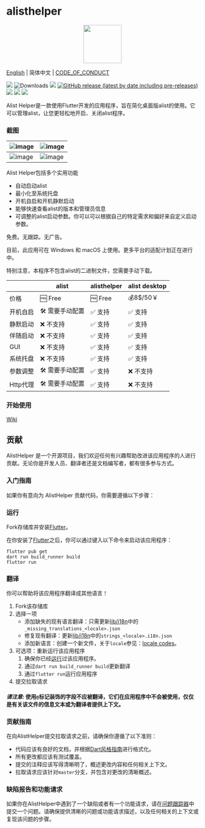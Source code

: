 # alisthelper

<p align="center">
  <img src="https://github.com/Xmarmalade/alisthelper/assets/16839488/2067509c-756e-48cd-8f20-5ea961f46ef7" width="100" height="100">
</p>

[English](./README.md) | 简体中文 |  [CODE_OF_CONDUCT](./CODE_OF_CONDUCT.md)

![](https://img.shields.io/badge/language-dart-blue.svg?style=for-the-badge&color=00ACC1)
![Downloads](https://img.shields.io/badge/flutter-00B0FF?style=for-the-badge&logo=flutter)
[![](https://img.shields.io/github/downloads/Xmarmalade/alisthelper/total?style=for-the-badge&color=FF2196)](https://github.com/Xmarmalade/alisthelper/releases)
[![GitHub release (latest by date including pre-releases)](https://img.shields.io/github/v/release/Xmarmalade/alisthelper?include_prereleases&style=for-the-badge)](https://github.com/Xmarmalade/alisthelper/releases/latest)
[![](https://img.shields.io/github/license/Xmarmalade/alisthelper?style=for-the-badge)](./LICENSE)
![](https://img.shields.io/github/stars/Xmarmalade/alisthelper?style=for-the-badge)
![](https://img.shields.io/github/issues/Xmarmalade/alisthelper?style=for-the-badge&color=9C27B0)

Alist Helper是一款使用Flutter开发的应用程序，旨在简化桌面版alist的使用。它可以管理alist，让您更轻松地开启、关闭alist程序。

### 截图
| ![image](https://github.com/Xmarmalade/alisthelper/assets/16839488/26b3e59a-ab5c-49de-b590-1374f45fbc34) | ![image](https://github.com/Xmarmalade/alisthelper/assets/16839488/17d661cd-75df-470d-9ee0-afc8b4c6fa6e) |
| --------------------------------------------------------------------------------------------------------------- | --------------------------------------------------------------------------------------------------------------- |
| ![image](https://github.com/Xmarmalade/alisthelper/assets/16839488/5b65fd3c-e0b6-4135-bf3f-7ea10cd7d642) | ![image](https://github.com/Xmarmalade/alisthelper/assets/16839488/f780f2a7-6294-4849-be5b-822f10530796) |

Alist Helper包括多个实用功能

 - 自动启动alist
 - 最小化至系统托盘
 - 开机自启和开机静默启动
 - 能够快速查看alist的版本和管理员信息
 - 可调整的alist启动参数。你可以可以根据自己的特定需求和偏好来自定义启动参数。

免费。无跟踪。无广告。

目前，此应用可在 Windows 和 macOS 上使用。更多平台的适配计划正在进行中。

特别注意，本程序不包含alist的二进制文件，您需要手动下载。

|          | alist          | alisthelper | alist desktop |
| -------- | -------------- | ----------- | ------------- |
| 价格     | 🆓 Free         | 🆓 Free      | 💰8$/50￥       |
| 开机自启 | 🛠️ 需要手动配置 | ✅ 支持      | ✅ 支持        |
| 静默启动 | ❌ 不支持       | ✅ 支持      | ✅ 支持        |
| 伴随启动 | ❌ 不支持       | ✅ 支持      | ✅ 支持      |
| GUI      | ❌ 不支持       | ✅ 支持      | ✅ 支持        |
| 系统托盘 | ❌ 不支持       | ✅ 支持      | ✅ 支持        |
| 参数调整 | 🛠️ 需要手动配置 | ✅ 支持      | ❌ 不支持      |
| Http代理 | 🛠️ 需要手动配置 | ✅ 支持      | ❌ 不支持      |

### 开始使用
[Wiki](https://github.com/Xmarmalade/alisthelper/wiki)

## 贡献

AlistHelper 是一个开源项目，我们欢迎任何有兴趣帮助改进该应用程序的人进行贡献。无论你是开发人员、翻译者还是文档编写者，都有很多参与方式。

### 入门指南

如果你有意向为 AlistHelper 贡献代码，你需要遵循以下步骤：

### 运行

Fork存储库并安装[Flutter](https://flutter.dev)。

在你安装了[Flutter](https://flutter.dev)之后，你可以通过键入以下命令来启动该应用程序：

```shell
flutter pub get
dart run build_runner build
flutter run
```

### 翻译

你可以帮助将该应用程序翻译成其他语言！

1. Fork该存储库
2. 选择一项
   - 添加缺失的现有语言翻译：只需更新[lib/i18n](https://github.com/Xmarmalade/alisthelper/tree/master/lib/i18n)中的`_missing_translations_<locale>.json`
   - 修复现有翻译：更新[lib/i18n](https://github.com/Xmarmalade/alisthelper/tree/master/lib/i18n)中的`strings_<locale>.i18n.json`
   - 添加新语言：创建一个新文件，关于`locale`参见：[locale codes](https://saimana.com/list-of-country-locale-code/)。
3. 可选项：重新运行该应用程序
   1. 确保你已经[运行](#run)过该应用程序。
   2. 通过`dart run build_runner build`更新翻译
   3. 通过`flutter run`运行应用程序
4. 提交拉取请求

#### _请注意:_ 使用`@`标记装饰的字段不应被翻译，它们在应用程序中不会被使用，仅仅是有关该文件的信息文本或为翻译者提供上下文。

### 贡献指南

在向AlistHelper提交拉取请求之前，请确保你遵循了以下准则：

- 代码应该有良好的文档，并根据[Dart风格指南](https://dart.dev/guides/language/effective-dart/style)进行格式化。
- 所有更改都应该有测试覆盖。
- 提交的注释应该写得清晰明了，概述更改内容和任何相关上下文。
- 拉取请求应该针对`master`分支，并包含对更改的清晰概述。

### 缺陷报告和功能请求

如果你在AlistHelper中遇到了一个缺陷或者有一个功能请求，请在[问题跟踪器](https://github.com/Xmarmalade/alisthelper/issues)中提交一个问题。请确保提供清晰的问题或功能请求描述，以及任何相关的上下文或复现该问题的步骤。
